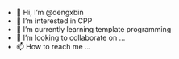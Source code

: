- 👋 Hi, I’m @dengxbin
- 👀 I’m interested in CPP
- 🌱 I’m currently learning template programming
- 💞️ I’m looking to collaborate on ...
- 📫 How to reach me ...

<!---
dengxbin/dengxbin is a ✨ special ✨ repository because its `README.md` (this file) appears on your GitHub profile.
You can click the Preview link to take a look at your changes.
--->
